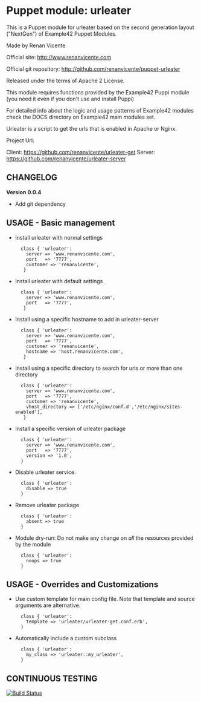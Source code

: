# Puppet module: urleater

This is a Puppet module for urleater based on the second generation layout ("NextGen") of Example42 Puppet Modules.

Made by Renan Vicente

Official site: http://www.renanvicente.com

Official git repository: http://github.com/renanvicente/puppet-urleater

Released under the terms of Apache 2 License.

This module requires functions provided by the Example42 Puppi module (you need it even if you don't use and install Puppi)

For detailed info about the logic and usage patterns of Example42 modules check the DOCS directory on Example42 main modules set.


Urleater is a script to get the urls that is enabled in Apache or Nginx.

Project Url:

Client: https://github.com/renanvicente/urleater-get
Server: https://github.com/renanvicente/urleater-server

## CHANGELOG

**Version 0.0.4**
- Add git dependency

## USAGE - Basic management

* Install urleater with normal settings

        class { 'urleater':
          server => 'www.renanvicente.com',
          port   => '7777',
          customer => 'renanvicente',
         }


* Install urleater with default settings

        class { 'urleater':
          server => 'www.renanvicente.com',
          port   => '7777',
         }

* Install using a specific hostname to add in urleater-server

        class { 'urleater':
          server => 'www.renanvicente.com',
          port   => '7777',
          customer => 'renanvicente',
          hostname => 'host.renanvicente.com',
         }

* Install using a specific directory to search for urls or more than one directory

        class { 'urleater':
          server => 'www.renanvicente.com',
          port   => '7777',
          customer => 'renanvicente',
          vhost_directory => ['/etc/nginx/conf.d','/etc/nginx/sites-enabled'],
         }

* Install a specific version of urleater package

        class { 'urleater':
          server => 'www.renanvicente.com',
          port   => '7777',
          version => '1.0',
        }

* Disable urleater service.

        class { 'urleater':
          disable => true
        }

* Remove urleater package

        class { 'urleater':
          absent => true
        }

* Module dry-run: Do not make any change on *all* the resources provided by the module

        class { 'urleater':
          noops => true
        }


## USAGE - Overrides and Customizations
* Use custom template for main config file. Note that template and source arguments are alternative. 

        class { 'urleater':
          template => 'urleater/urleater-get.conf.erb',
        }

* Automatically include a custom subclass

        class { 'urleater':
          my_class => 'urleater::my_urleater',
        }


## CONTINUOUS TESTING

[![Build Status](https://travis-ci.org/renanvicente/puppet-urleater.svg?branch=master)](https://travis-ci.org/renanvicente/puppet-urleater)
